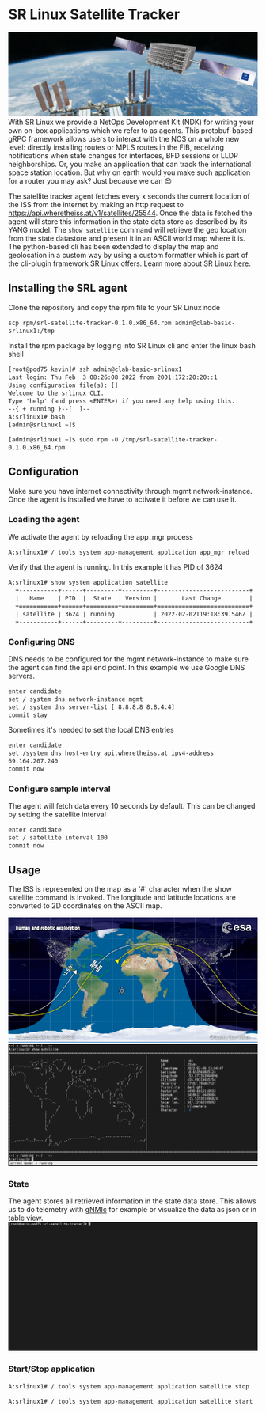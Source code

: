 # SR Linux Satellite Tracker
![](./img/header.jpg)
With SR Linux we provide a NetOps Development Kit (NDK) for writing your own on-box applications which we refer to as agents. This protobuf-based gRPC framework allows users to interact with 
the NOS on a whole new level: directly installing routes or MPLS routes in the FIB, receiving notifications when state changes for interfaces, BFD sessions or LLDP neighborships. Or, you make an application that can track the international space station location. But why on earth would you make such application for a router you may ask? Just because we can :sunglasses:

The satellite tracker agent fetches every x seconds the current location of the ISS from the internet by making an http request to https://api.wheretheiss.at/v1/satellites/25544. Once the data is fetched the agent will store this information in the state data store as described by its YANG model. The `show satellite` command will retrieve the geo location from the state datastore and present it in an ASCII world map where it is. The python-based cli has been extended to display the map and geolocation in a custom way by using a custom formatter which is part of the cli-plugin framework SR Linux offers. Learn more about SR Linux [here](https://learn.srlinux.dev/).
## Installing the SRL agent
Clone the repository and copy the rpm file to your SR Linux node
```
scp rpm/srl-satellite-tracker-0.1.0.x86_64.rpm admin@clab-basic-srlinux1:/tmp
```
Install the rpm package by logging into SR Linux cli and enter the linux bash shell
```
[root@pod75 kevin]# ssh admin@clab-basic-srlinux1
Last login: Thu Feb  3 08:26:08 2022 from 2001:172:20:20::1
Using configuration file(s): []
Welcome to the srlinux CLI.
Type 'help' (and press <ENTER>) if you need any help using this.
--{ + running }--[  ]--
A:srlinux1# bash
[admin@srlinux1 ~]$ 
```
```
[admin@srlinux1 ~]$ sudo rpm -U /tmp/srl-satellite-tracker-0.1.0.x86_64.rpm
```

## Configuration
Make sure you have internet connectivity through mgmt network-instance. Once the agent is installed we have to activate it before we can use it.
### Loading the agent
We activate the agent by reloading the app_mgr process
```
A:srlinux1# / tools system app-management application app_mgr reload
```
Verify that the agent is running. In this example it has PID of 3624
```
A:srlinux1# show system application satellite
  +-----------+------+---------+---------+--------------------------+
  |   Name    | PID  |  State  | Version |       Last Change        |
  +===========+======+=========+=========+==========================+
  | satellite | 3624 | running |         | 2022-02-02T19:18:39.546Z |
  +-----------+------+---------+---------+--------------------------+
```
### Configuring DNS
DNS needs to be configured for the mgmt network-instance to make sure the agent can find the api end point. In this example we use Google DNS servers.

```
enter candidate
set / system dns network-instance mgmt
set / system dns server-list [ 8.8.8.8 8.8.4.4]
commit stay
```

Sometimes it's needed to set the local DNS entries

```
enter candidate
set /system dns host-entry api.wheretheiss.at ipv4-address 69.164.207.240
commit now
```
### Configure sample interval
The agent will fetch data every 10 seconds by default. This can be changed by setting the satellite interval
```
enter candidate
set / satellite interval 100
commit now
```
## Usage
The ISS is represented on the map as a '#' character when the show satellite command is invoked. The longitude and latitude locations are converted to 2D coordinates on the ASCII map.

![](./img/esa.PNG)
![](./img/satellite-cli.gif)
### State
The agent stores all retrieved information in the state data store. This allows us to do telemetry with [gNMIc](https://gnmic.kmrd.dev/) for example or visualize the data as json or in table view.
![](./img/satellite-state.gif)
### Start/Stop application
```
A:srlinux1# / tools system app-management application satellite stop
```
```
A:srlinux1# / tools system app-management application satellite start
```
